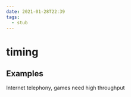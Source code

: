 ```yaml
---
date: 2021-01-28T22:39
tags: 
  - stub
---
```


# timing

## Examples

Internet telephony, games need high throughput
